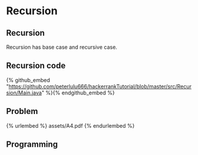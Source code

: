 # Recursion      

## Recursion     

Recursion has base case and recursive case.        



## Recursion code      

{% github_embed "https://github.com/peterlulu666/hackerrankTutorial/blob/master/src/Recursion/Main.java" %}{% endgithub_embed %} 



      
## Problem      

{% urlembed %}
assets/A4.pdf
{% endurlembed %}        

## Programming        
 




